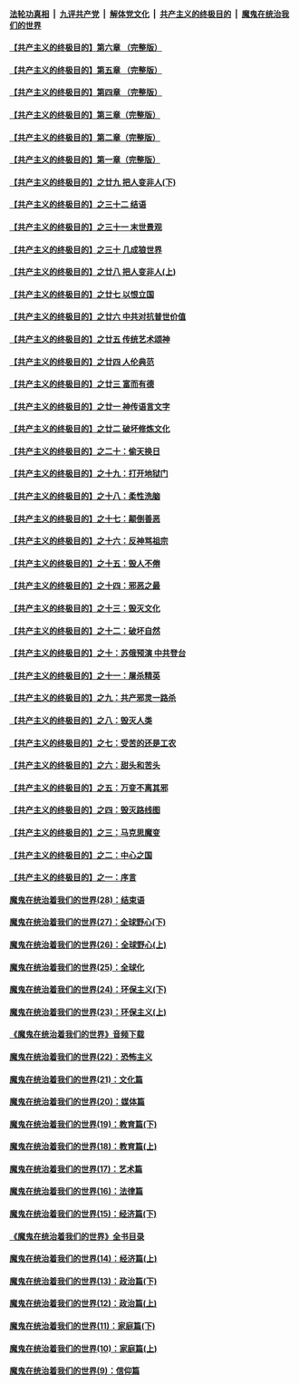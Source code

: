 ####  [法轮功真相](../../../../basic/blob/master/README.md?t=04191801) &nbsp;|&nbsp; [九评共产党](../../../../9ping.md/blob/master/README.md?t=04191801) &nbsp;|&nbsp; [解体党文化](../../../../jtdwh.md/blob/master/README.md?t=04191801)  &nbsp;|&nbsp; [共产主义的终极目的](../../../../gczydzjmd.md/blob/master/README.md?t=04191801) &nbsp;|&nbsp; [魔鬼在统治我们的世界](../../../../mgztzwmdsj.md/blob/master/README.md?t=04191801) 

#### [【共产主义的终极目的】第六章 （完整版）](../pages/nsc422/n11428913.md?t=04191801) 

#### [【共产主义的终极目的】第五章 （完整版）](../pages/nsc422/n11428912.md?t=04191801) 

#### [【共产主义的终极目的】第四章 （完整版）](../pages/nsc422/n11428907.md?t=04191801) 

#### [【共产主义的终极目的】第三章（完整版）](../pages/nsc422/n11428848.md?t=04191801) 

#### [【共产主义的终极目的】第二章（完整版）](../pages/nsc422/n11428831.md?t=04191801) 

#### [【共产主义的终极目的】第一章（完整版）](../pages/nsc422/n11417651.md?t=04191801) 

#### [【共产主义的终极目的】之廿九 把人变非人(下)](../pages/nsc422/n11344140.md?t=04191801) 

#### [【共产主义的终极目的】之三十二 结语](../pages/nsc422/n11360535.md?t=04191801) 

#### [【共产主义的终极目的】之三十一 末世景观](../pages/nsc422/n11351129.md?t=04191801) 

#### [【共产主义的终极目的】之三十 几成狼世界](../pages/nsc422/n11348280.md?t=04191801) 

#### [【共产主义的终极目的】之廿八 把人变非人(上)](../pages/nsc422/n11340492.md?t=04191801) 

#### [【共产主义的终极目的】之廿七 以恨立国](../pages/nsc422/n11336944.md?t=04191801) 

#### [【共产主义的终极目的】之廿六 中共对抗普世价值](../pages/nsc422/n11324785.md?t=04191801) 

#### [【共产主义的终极目的】之廿五 传统艺术颂神](../pages/nsc422/n11296396.md?t=04191801) 

#### [【共产主义的终极目的】之廿四 人伦典范](../pages/nsc422/n11296397.md?t=04191801) 

#### [【共产主义的终极目的】之廿三 富而有德](../pages/nsc422/n11283598.md?t=04191801) 

#### [【共产主义的终极目的】之廿一 神传语言文字](../pages/nsc422/n11263265.md?t=04191801) 

#### [【共产主义的终极目的】之廿二 破坏修炼文化](../pages/nsc422/n11245728.md?t=04191801) 

#### [【共产主义的终极目的】之二十：偷天换日](../pages/nsc422/n11238846.md?t=04191801) 

#### [【共产主义的终极目的】之十九：打开地狱门](../pages/nsc422/n11206376.md?t=04191801) 

#### [【共产主义的终极目的】之十八：柔性洗脑](../pages/nsc422/n11199994.md?t=04191801) 

#### [【共产主义的终极目的】之十七：颠倒善恶](../pages/nsc422/n11179782.md?t=04191801) 

#### [【共产主义的终极目的】之十六：反神骂祖宗](../pages/nsc422/n11166798.md?t=04191801) 

#### [【共产主义的终极目的】之十五：毁人不倦](../pages/nsc422/n11166792.md?t=04191801) 

#### [【共产主义的终极目的】之十四：邪恶之最](../pages/nsc422/n11150249.md?t=04191801) 

#### [【共产主义的终极目的】之十三：毁灭文化](../pages/nsc422/n11135227.md?t=04191801) 

#### [【共产主义的终极目的】之十二：破坏自然](../pages/nsc422/n11135214.md?t=04191801) 

#### [【共产主义的终极目的】之十：苏俄预演 中共登台](../pages/nsc422/n11118424.md?t=04191801) 

#### [【共产主义的终极目的】之十一：屠杀精英](../pages/nsc422/n11118442.md?t=04191801) 

#### [【共产主义的终极目的】之九：共产邪灵一路杀](../pages/nsc422/n11114139.md?t=04191801) 

#### [【共产主义的终极目的】之八：毁灭人类](../pages/nsc422/n11108503.md?t=04191801) 

#### [【共产主义的终极目的】之七：受苦的还是工农](../pages/nsc422/n11101809.md?t=04191801) 

#### [【共产主义的终极目的】之六：甜头和苦头](../pages/nsc422/n11096971.md?t=04191801) 

#### [【共产主义的终极目的】之五：万变不离其邪](../pages/nsc422/n11091285.md?t=04191801) 

#### [【共产主义的终极目的】之四：毁灭路线图](../pages/nsc422/n11086284.md?t=04191801) 

#### [【共产主义的终极目的】之三：马克思魔变](../pages/nsc422/n11061941.md?t=04191801) 

#### [【共产主义的终极目的】之二：中心之国](../pages/nsc422/n11047728.md?t=04191801) 

#### [【共产主义的终极目的】之一：序言](../pages/nsc422/n11086077.md?t=04191801) 

#### [魔鬼在统治着我们的世界(28)：结束语](../pages/nsc422/n10936246.md?t=04191801) 

#### [魔鬼在统治着我们的世界(27)：全球野心(下)](../pages/nsc422/n10928319.md?t=04191801) 

#### [魔鬼在统治着我们的世界(26)：全球野心(上)](../pages/nsc422/n10900318.md?t=04191801) 

#### [魔鬼在统治着我们的世界(25)：全球化](../pages/nsc422/n10788205.md?t=04191801) 

#### [魔鬼在统治着我们的世界(24)：环保主义(下)](../pages/nsc422/n10695307.md?t=04191801) 

#### [魔鬼在统治着我们的世界(23)：环保主义(上)](../pages/nsc422/n10688613.md?t=04191801) 

#### [《魔鬼在统治着我们的世界》音频下载](../pages/nsc422/n10635553.md?t=04191801) 

#### [魔鬼在统治着我们的世界(22)：恐怖主义](../pages/nsc422/n10614727.md?t=04191801) 

#### [魔鬼在统治着我们的世界(21)：文化篇](../pages/nsc422/n10597706.md?t=04191801) 

#### [魔鬼在统治着我们的世界(20)：媒体篇](../pages/nsc422/n10586579.md?t=04191801) 

#### [魔鬼在统治着我们的世界(19)：教育篇(下)](../pages/nsc422/n10564808.md?t=04191801) 

#### [魔鬼在统治着我们的世界(18)：教育篇(上)](../pages/nsc422/n10526970.md?t=04191801) 

#### [魔鬼在统治着我们的世界(17)：艺术篇](../pages/nsc422/n10499093.md?t=04191801) 

#### [魔鬼在统治着我们的世界(16)：法律篇](../pages/nsc422/n10485969.md?t=04191801) 

#### [魔鬼在统治着我们的世界(15)：经济篇(下)](../pages/nsc422/n10469975.md?t=04191801) 

#### [《魔鬼在统治着我们的世界》全书目录](../pages/nsc422/n10464261.md?t=04191801) 

#### [魔鬼在统治着我们的世界(14)：经济篇(上)](../pages/nsc422/n10457370.md?t=04191801) 

#### [魔鬼在统治着我们的世界(13)：政治篇(下)](../pages/nsc422/n10448270.md?t=04191801) 

#### [魔鬼在统治着我们的世界(12)：政治篇(上)](../pages/nsc422/n10444576.md?t=04191801) 

#### [魔鬼在统治着我们的世界(11)：家庭篇(下)](../pages/nsc422/n10440961.md?t=04191801) 

#### [魔鬼在统治着我们的世界(10)：家庭篇(上)](../pages/nsc422/n10435448.md?t=04191801) 

#### [魔鬼在统治着我们的世界(9)：信仰篇](../pages/nsc422/n10432159.md?t=04191801) 


